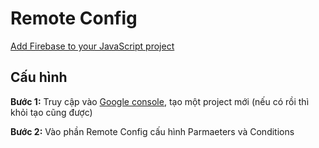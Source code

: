 # Remote Config

[Add Firebase to your JavaScript project](https://firebase.google.com/docs/web/setup?authuser=0#add-sdk-and-initialize)

## Cấu hình
**Bước 1:** Truy cập vào [Google console](https://console.firebase.google.com/), tạo một project mới (nếu có rồi thì khỏi tạo cũng được)

**Bước 2:** Vào phần Remote Config cấu hình Parmaeters và Conditions







